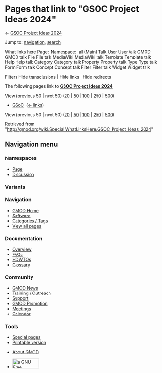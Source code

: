 <div id="mw-page-base" class="noprint">

</div>

<div id="mw-head-base" class="noprint">

</div>

<div id="content" class="mw-body" role="main">

<span id="top"></span>

<div id="mw-js-message" style="display:none;">

</div>



# <span dir="auto">Pages that link to "GSOC Project Ideas 2024"</span>

<div id="bodyContent">

<div id="contentSub">

← [GSOC Project Ideas
2024](/wiki/GSOC_Project_Ideas_2024 "GSOC Project Ideas 2024")

</div>

<div id="jump-to-nav" class="mw-jump">

Jump to: [navigation](#mw-navigation), [search](#p-search)

</div>

<div id="mw-content-text">

What links here Page:  Namespace:  all (Main) Talk User User talk GMOD
GMOD talk File File talk MediaWiki MediaWiki talk Template Template talk
Help Help talk Category Category talk Property Property talk Type Type
talk Form Form talk Concept Concept talk Filter Filter talk Widget
Widget talk

Filters
[Hide](/mediawiki/index.php?title=Special:WhatLinksHere/GSOC_Project_Ideas_2024&hidetrans=1 "Special:WhatLinksHere/GSOC Project Ideas 2024")
transclusions \|
[Hide](/mediawiki/index.php?title=Special:WhatLinksHere/GSOC_Project_Ideas_2024&hidelinks=1 "Special:WhatLinksHere/GSOC Project Ideas 2024")
links \|
[Hide](/mediawiki/index.php?title=Special:WhatLinksHere/GSOC_Project_Ideas_2024&hideredirs=1 "Special:WhatLinksHere/GSOC Project Ideas 2024")
redirects

The following pages link to **[GSOC Project Ideas
2024](/wiki/GSOC_Project_Ideas_2024 "GSOC Project Ideas 2024")**:

View (previous 50 \| next 50)
([20](/mediawiki/index.php?title=Special:WhatLinksHere/GSOC_Project_Ideas_2024&limit=20 "Special:WhatLinksHere/GSOC Project Ideas 2024")
\|
[50](/mediawiki/index.php?title=Special:WhatLinksHere/GSOC_Project_Ideas_2024&limit=50 "Special:WhatLinksHere/GSOC Project Ideas 2024")
\|
[100](/mediawiki/index.php?title=Special:WhatLinksHere/GSOC_Project_Ideas_2024&limit=100 "Special:WhatLinksHere/GSOC Project Ideas 2024")
\|
[250](/mediawiki/index.php?title=Special:WhatLinksHere/GSOC_Project_Ideas_2024&limit=250 "Special:WhatLinksHere/GSOC Project Ideas 2024")
\|
[500](/mediawiki/index.php?title=Special:WhatLinksHere/GSOC_Project_Ideas_2024&limit=500 "Special:WhatLinksHere/GSOC Project Ideas 2024"))

- [GSoC](/wiki/GSoC "GSoC") ‎ <span class="mw-whatlinkshere-tools">([←
  links](/mediawiki/index.php?title=Special:WhatLinksHere&target=GSoC "Special:WhatLinksHere"))</span>

View (previous 50 \| next 50)
([20](/mediawiki/index.php?title=Special:WhatLinksHere/GSOC_Project_Ideas_2024&limit=20 "Special:WhatLinksHere/GSOC Project Ideas 2024")
\|
[50](/mediawiki/index.php?title=Special:WhatLinksHere/GSOC_Project_Ideas_2024&limit=50 "Special:WhatLinksHere/GSOC Project Ideas 2024")
\|
[100](/mediawiki/index.php?title=Special:WhatLinksHere/GSOC_Project_Ideas_2024&limit=100 "Special:WhatLinksHere/GSOC Project Ideas 2024")
\|
[250](/mediawiki/index.php?title=Special:WhatLinksHere/GSOC_Project_Ideas_2024&limit=250 "Special:WhatLinksHere/GSOC Project Ideas 2024")
\|
[500](/mediawiki/index.php?title=Special:WhatLinksHere/GSOC_Project_Ideas_2024&limit=500 "Special:WhatLinksHere/GSOC Project Ideas 2024"))

</div>

<div class="printfooter">

Retrieved from
"<http://gmod.org/wiki/Special:WhatLinksHere/GSOC_Project_Ideas_2024>"

</div>

<div id="catlinks" class="catlinks catlinks-allhidden">

</div>

<div class="visualClear">

</div>

</div>

</div>

<div id="mw-navigation">

## Navigation menu

<div id="mw-head">



<div id="left-navigation">

<div id="p-namespaces" class="vectorTabs" role="navigation"
aria-labelledby="p-namespaces-label">

### Namespaces

- <span id="ca-nstab-main"><a href="/wiki/GSOC_Project_Ideas_2024" accesskey="c"
  title="View the content page [c]">Page</a></span>
- <span id="ca-talk"><a
  href="/mediawiki/index.php?title=Talk:GSOC_Project_Ideas_2024&amp;action=edit&amp;redlink=1"
  accesskey="t"
  title="Discussion about the content page [t]">Discussion</a></span>

</div>

<div id="p-variants" class="vectorMenu emptyPortlet" role="navigation"
aria-labelledby="p-variants-label">

### 

### Variants[](#)

<div class="menu">

</div>

</div>

</div>

<div id="right-navigation">





</div>



</div>

</div>

</div>

<div id="mw-panel">

<div id="p-logo" role="banner">

<a href="/wiki/Main_Page"
style="background-image: url(http://gmod.org/images/GMOD-cogs.png);"
title="Visit the main page"></a>

</div>

<div id="p-Navigation" class="portal" role="navigation"
aria-labelledby="p-Navigation-label">

### Navigation

<div class="body">

- <span id="n-GMOD-Home">[GMOD Home](/wiki/Main_Page)</span>
- <span id="n-Software">[Software](/wiki/GMOD_Components)</span>
- <span id="n-Categories-.2F-Tags">[Categories /
  Tags](/wiki/Categories)</span>
- <span id="n-View-all-pages">[View all
  pages](/wiki/Special:AllPages)</span>

</div>

</div>

<div id="p-Documentation" class="portal" role="navigation"
aria-labelledby="p-Documentation-label">

### Documentation

<div class="body">

- <span id="n-Overview">[Overview](/wiki/Overview)</span>
- <span id="n-FAQs">[FAQs](/wiki/Category:FAQ)</span>
- <span id="n-HOWTOs">[HOWTOs](/wiki/Category:HOWTO)</span>
- <span id="n-Glossary">[Glossary](/wiki/Glossary)</span>

</div>

</div>

<div id="p-Community" class="portal" role="navigation"
aria-labelledby="p-Community-label">

### Community

<div class="body">

- <span id="n-GMOD-News">[GMOD News](/wiki/GMOD_News)</span>
- <span id="n-Training-.2F-Outreach">[Training /
  Outreach](/wiki/Training_and_Outreach)</span>
- <span id="n-Support">[Support](/wiki/Support)</span>
- <span id="n-GMOD-Promotion">[GMOD
  Promotion](/wiki/GMOD_Promotion)</span>
- <span id="n-Meetings">[Meetings](/wiki/Meetings)</span>
- <span id="n-Calendar">[Calendar](/wiki/Calendar)</span>

</div>

</div>

<div id="p-tb" class="portal" role="navigation"
aria-labelledby="p-tb-label">

### Tools

<div class="body">

- <span id="t-specialpages"><a href="/wiki/Special:SpecialPages" accesskey="q"
  title="A list of all special pages [q]">Special pages</a></span>
- <span id="t-print"><a
  href="/mediawiki/index.php?title=Special:WhatLinksHere/GSOC_Project_Ideas_2024&amp;printable=yes"
  rel="alternate" accesskey="p"
  title="Printable version of this page [p]">Printable version</a></span>

</div>

</div>

</div>

</div>

<div id="footer" role="contentinfo">

- <span id="footer-places-about">[About
  GMOD](/wiki/GMOD:About "GMOD:About")</span>

<!-- -->

- <span id="footer-copyrightico">[<img src="http://www.gnu.org/graphics/gfdl-logo-small.png" width="88"
  height="31" alt="a GNU Free Documentation License" />](http://www.gnu.org/licenses/fdl-1.3.html)</span>


<div style="clear:both">

</div>

</div>
